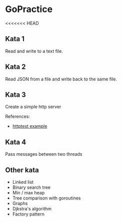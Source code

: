# GoPractice

<<<<<<< HEAD
## Kata 1

Read and write to a text file.

## Kata 2

Read JSON from a file and write back to the same file.

## Kata 3

Create a simple http server

References:
+ [httptest example](https://golang.cafe/blog/golang-httptest-example.html)

## Kata 4

Pass messages between two threads

## Other kata

* Linked list
* Binary search tree
* Min / max heap
* Tree comparison with goroutines
* Graphs
* Djkstra's algorithm
* Factory pattern
